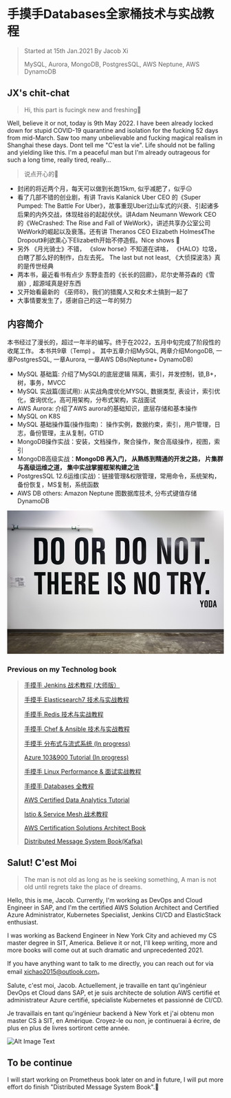 # **手摸手Databases全家桶技术与实战教程**

> Started at 15th Jan.2021 By Jacob Xi
> 
> MySQL, Aurora, MongoDB, PostgresSQL, AWS Neptune, AWS DynamoDB

## **JX's chit-chat**

> Hi, this part is fucingk new and freshing🤔

Well, believe it or not, today is 9th May 2022. I have been already locked down for stupid COVID-19 quarantine and isolation for the fucking 52 days from mid-March.  Saw too many unbelievable and fucking magical realism in Shanghai these days. Dont tell me "C'est la vie". Life should not be falling and yielding like this. I'm a peaceful man but I'm already outrageous for such a long time, really tired, really...

> 说点开心的🤠

* 封闭的将近两个月，每天可以做到长跑15km, 似乎减肥了，似乎😑
* 看了几部不错的创业剧，有讲 Travis Kalanick Uber CEO 的《Super Pumped: The Battle For Uber》，故事重现Uber过山车式的兴衰、引起诸多后果的内外交战，体现硅谷的起起伏伏。讲Adam Neumann Wework CEO 的《WeCrashed: The Rise and Fall of WeWork》，讲述共享办公室公司WeWork的崛起以及衰落。还有讲 Theranos CEO Elizabeth Holmes《The Dropout》利欲熏心下Elizabeth开始不停造假。Nice shows 🤠
* 另外 《月光骑士》不错， 《slow horse》不知道在讲啥， 《HALO》垃圾，白瞎了那么好的制作，白左去死。 The last but not least, 《大侦探波洛》真的是传世经典
* 两本书，最近看书有点少 东野圭吾的《长长的回廊》，尼尔史蒂芬森的《雪崩》, 超源域真是好东西
* 又开始看最新的 《巫师8》，我们的猎魔人又和女术士搞到一起了
* 大事情要发生了，感谢自己的这一年的努力

## 内容简介

本书经过了漫长的，超过一年半的编写。终于在2022，五月中旬完成了阶段性的收尾工作。 本书共9章（Temp) 。 其中五章介绍MySQL, 两章介绍MongoDB, 一章PostgresSQL, 一章Aurora, 一章AWS DBs(Neptune+ DynamoDB)

* MySQL 基础篇: 介绍了MySQL的底层逻辑 隔离，索引，并发控制，锁,B+，树，事务，MVCC
* MySQL 实战篇(面试用): 从实战角度优化MYSQL, 数据类型, 表设计，索引优化，查询优化，高可用架构，分布式架构，实战面试
* AWS Aurora: 介绍了AWS aurora的基础知识，底层存储和基本操作
* MySQL on K8S
* MySQL 基础操作篇(操作指南)： 操作实例，数据约束，索引，用户管理，日志，备份管理，主从复制，GTID
* MongoDB操作实战：安装，文档操作，聚合操作，聚合高级操作，视图，索引
* MongoDB高级实战：**MongoDB 再入门， 从熟练到精通的开发之路， 片集群与高级运维之道， 集中实战掌握框架构建之法**
* PostgresSQL 12.6运维(实战)：链接管理&权限管理，常用命令，系统架构，备份恢复，MS复制，系统函数
* AWS DB others:  Amazon Neptune 图数据库技术,  分布式键值存储 DynamoDB 

![Alt Image Text](./images/bg1_1.jpeg "body image")

### **Previous on my Technolog book**

> [手摸手 Jenkins 战术教程 (大师版）](https://chao-xi.github.io/jxjenkinsbook/)
> 
> [手摸手 Elasticsearch7 技术与实战教程](https://chao-xi.github.io/jxes7book/)
> 
> [手摸手 Redis 技术与实战教程](https://chao-xi.github.io/jxredisbook/)
> 
> [手摸手 Chef & Ansible 技术与实战教程](https://chao-xi.github.io/jxchefbook/)
> 
> [手摸手 分布式与流式系统 (In progress)](https://chao-xi.github.io/jxdmsbook/)
> 
> [Azure 103&900 Tutorial (In progress)](https://chao-xi.github.io/jxazurebook/)
> 
> [手摸手 Linux Performance & 面试实战教程](https://chao-xi.github.io/jxperfbook/)
>
> [手摸手 Databases 全教程](https://chao-xi.github.io/jxdatabasebook/)
> 
>  [AWS Certified Data Analytics Tutorial](https://chao-xi.github.io/jxawscbdbook/)
> 
> [Istio & Service Mesh 战术教程](https://chao-xi.github.io/jxistiobook/)
> 
> [AWS Certification Solutions Architect Book](https://chao-xi.github.io/jxawscsaabook/)
> 
> [Distributed Message System Book(Kafka)](https://chao-xi.github.io/jxdmsbook/)

## **Salut! C'est Moi**

> The man is not old as long as he is seeking something, A man is not old until regrets take the place of dreams.

Hello, this is me, Jacob. Currently, I'm working as DevOps and Cloud Engineer in SAP, and I'm the certified AWS Solution Architect and Certified Azure Administrator, Kubernetes Specialist, Jenkins CI/CD and ElasticStack enthusiast. 

I was working as Backend Engineer in New York City and achieved my CS master degree in SIT, America. Believe it or not, I'll keep writing, more and more books will come out at such dramatic and unprecedented 2021. 

If you have anything want to talk to me directly, you can reach out for via email xichao2015@outlook.com。


Salute, c'est moi, Jacob. Actuellement, je travaille en tant qu'ingénieur DevOps et Cloud dans SAP, et je suis architecte de solution AWS certifié et administrateur Azure certifié, spécialiste Kubernetes et passionné de CI/CD.

Je travaillais en tant qu'ingénieur backend à New York et j'ai obtenu mon master CS à SIT, en Amérique. Croyez-le ou non, je continuerai à écrire, de plus en plus de livres sortiront cette année.



![Alt Image Text](./images/bg1_2.png "body image")

## **To be continue**

I will start working on Prometheus book later on and in future, I will put more effort do finish "Distributed Message System Book".🙂